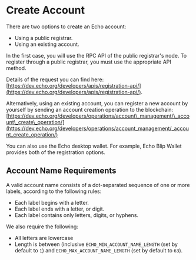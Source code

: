 # Create Account

There are two options to create an Echo account:

* Using a public registrar.
* Using an existing account.

In the first case, you will use the RPC API of the public registrar's node. To register through a public registrar, you must use the appropriate API method.

Details of the request you can find here: [https://dev.echo.org/developers/apis/registration-api/](https://dev.echo.org/developers/apis/registration-api/).

Alternatively, using an existing account, you can register a new account by yourself by sending an account creation operation to the blockchain: [https://dev.echo.org/developers/operations/account\_management/\_account\_create\_operation/](https://dev.echo.org/developers/operations/account_management/_account_create_operation/)

You can also use the Echo desktop wallet. For example, Echo Blip Wallet provides both of the registration options.

## Account Name Requirements

A valid account name consists of a dot-separated sequence of one or more labels, according to the following rules:

* Each label begins with a letter.
* Each label ends with a letter, or digit.
* Each label contains only letters, digits, or hyphens.

We also require the following:

* All letters are lowercase
* Length is between \(inclusive `ECHO_MIN_ACCOUNT_NAME_LENGTH` \(set by default to `1`\) and `ECHO_MAX_ACCOUNT_NAME_LENGTH` \(set by default to `63`\).

